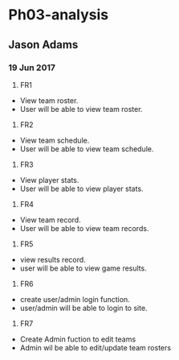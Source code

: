 
# Ph03-analysis
## Jason Adams
### 19 Jun 2017


1. FR1
- View team roster. 
- User will be able to view team roster.

1. FR2
- View team schedule.
- User will be able to view team schedule.

1. FR3
- View player stats.
- User will be able to view player stats.

1. FR4
- View team record.
- User will be able to view team records.

1. FR5
- view results record.
- user will be able to view game results.

1. FR6 
- create user/admin login function.
- user/admin will be able to login to site.

1. FR7
- Create Admin fuction to edit teams
- Admin wil be able to edit/update team rosters


 